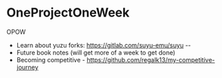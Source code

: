 # OneProjectOneWeek
OPOW

- Learn about yuzu forks: https://gitlab.com/suyu-emu/suyu  -- 
- Future book notes (will get more of a week to get done) 
- Becoming competitive - https://github.com/regalk13/my-competitive-journey
